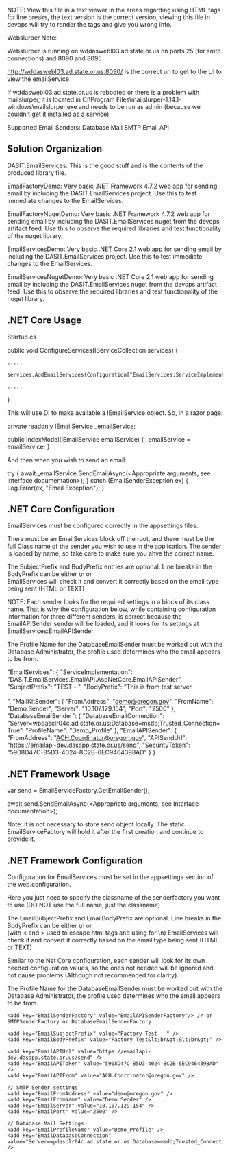 NOTE: View this file in a text viewer in the areas regarding using HTML tags for line breaks, 
the text version is the correct version, viewing this file in devops will try to render the tags and give you wrong info.

Webslurper Note:

Webslurper is running on wddaswebl03.ad.state.or.us on ports 25 (for smtp connections) and  8090 and 8095

http://wddaswebl03.ad.state.or.us:8090/ Is the correct url to get to the UI to view the emailService

If wddaswebl03.ad.state.or.us is rebooted or there is a problem with mailslurper, it is located in 
C:\Program Files\mailslurper-1.14.1-windows\mailslurper.exe and needs to be run as admin (because we couldn't get it installed as a service)



Supported Email Senders:
Database Mail
SMTP
Email API

Solution Organization
---------------------

DASIT.EmailServices:
This is the good stuff and is the contents of the produced library file.

EmailFactoryDemo:
Very basic .NET Framework 4.7.2 web app for sending email by including the DASIT.EmailServices project.  Use this to test immediate changes to the EmailServices.  

EmailFactoryNugetDemo:
Very basic .NET Framework 4.7.2 web app for sending email by including the DASIT.EmailServices nuget from the devops artifact feed.  Use this to observe the required libraries 
and test functionality of the nuget library.

EmailServicesDemo:
Very basic .NET Core 2.1 web app for sending email by including the DASIT.EmailServices project.  Use this to test immediate changes to the EmailServices.

EmailServicesNugetDemo:
Very basic .NET Core 2.1 web app for sending email by including the DASIT.EmailServices nuget from the devops artifact feed.  Use this to observe the required libraries 
and test functionality of the nuget library.

.NET Core Usage
--------------

Startup.cs

public void ConfigureServices(IServiceCollection services) {

    .....
    
    services.AddEmailServices(Configuration["EmailServices:ServiceImplementation"]);
   
    .....
}

This will use DI to make available a IEmailService object.  So, in a razor page:

private readonly IEmailService _emailService;

public IndexModel(IEmailService emailService)
{
    _emailService = emailService;
}

And then when you wish to send an email:

 try {
    await _emailService.SendEmailAsync(<Appropriate arguments, see Interface documentation>);
} catch (EmailSenderException ex) {
    Log.Error(ex, "Email Exception");
}


.NET Core Configuration
-----------------------

EmailServices must be configured correctly in the appsettings files.

There must be an EmailServices block off the root, and there must be the full Class name of the sender you
wish to use in the application.  The sender is loaded by name, so take care to make sure you ahve the 
correct name.

The SubjectPrefix and BodyPrefix entries are optional.  Line breaks in the BodyPrefix can be either \n or <br>
EmailServices will check it and convert it correctly based on the email type being sent (HTML or TEXT)

NOTE: Each sender looks for the required settings in a block of its class name.  That is why the 
configuration below, while containing configuration information for three different senders, is correct
because the EmailAPISender sender will be loaded, and it looks for its settings at EmailServices:EmailAPISender

The Profile Name for the DatabaseEmailSender must be worked out with the Database Administrator, the profile
used determines who the email appears to be from.

"EmailServices": {
    "ServiceImplementation": "DASIT.EmailServices.EmailAPI.AspNetCore.EmailAPISender",
	"SubjectPrefix": "TEST - ",
    "BodyPrefix":  "This is from test server<br><br>",
    "MailKitSender": {
      "FromAddress": "demo@oregon.gov",
      "FromName": "Demo Sender",
      "Server": "10.107.129.154",
      "Port": "2500"
    },
    "DatabaseEmailSender": {
      "DatabaseEmailConnection": "Server=wpdasclr04c.ad.state.or.us;Database=msdb;Trusted_Connection=True",
      "ProfileName": "Demo_Profile"
    },
    "EmailAPISender": {
      "FromAddress": "ACH.Coordinator@oregon.gov",
      "APISendUrl": "https://emailapi-dev.dasapp.state.or.us/send",
      "SecurityToken": "5908D47C-85D3-4024-8C2B-6EC9464398AD"
    }
  }



.NET Framework Usage
-----------------------

var send = EmailServiceFactory.GetEmailSender();

await send.SendEmailAsync(<Appropriate arguments, see Interface documentation>);

Note: It is not necessary to store send object locally.  The static EmailServiceFactory will hold it after the first creation and continue to provide it.

.NET Framework Configuration
------------------------

Configuration for EmailServices must be set in the appsettings section of the web.configuration.

Here you just need to specify the classname of the senderfactory you want to use (DO NOT use the full name, just the classname)

The EmailSubjectPrefix and EmailBodyPrefix are optional.  Line breaks in the BodyPrefix can be either \n or <br> (with &lt; and &gt; used to escape html tags
and using &#10; for \n) EmailServices will check it and convert it correctly based on the email type being sent (HTML or TEXT)

Similar to the Net Core configuration, each sender will look for its own needed configuration values, so the ones not needed will be ignored
and not cause problems (Although not recommended for clarity).

The Profile Name for the DatabaseEmailSender must be worked out with the Database Administrator, the profile
used determines who the email appears to be from.

<appSettings>

	<add key="EmailSenderFactory" value="EmailAPISenderFactory"/> // or SMTPSenderFactory or DatabaseEmailSenderFactory
	
	<add key="EmailSubjectPrefix" value="Factory Test - " />
    <add key="EmailBodyPrefix" value="Factory Test&lt;br&gt;&lt;br&gt;" />
	
    <add key="EmailAPIUrl" value="https://emailapi-dev.dasapp.state.or.us/send" />
    <add key="EmailAPIToken" value="5908D47C-85D3-4024-8C2B-6EC9464398AD" />
    <add key="EmailAPIFrom" value="ACH.Coordinator@oregon.gov" />

	// SMTP Sender settings
	<add key="EmailFromAddress" value="demo@oregon.gov" />
	<add key="EmailFromName" value="Demo Sender" />
	<add key="EmailServer" value="10.107.129.154" />
	<add key="EmailPort" value="2500" />

	// Database Mail Settings
	<add key="EmailProfileName" value="Demo_Profile" />
	<add key="EmailDatabaseConnection" value="Server=wpdasclr04c.ad.state.or.us;Database=msdb;Trusted_Connection=True" />

	
	
  </appSettings>
  
  





